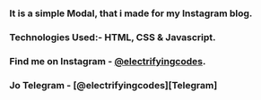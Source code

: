 ### It is a simple Modal, that i made for my Instagram blog.

### Technologies Used:- HTML, CSS & Javascript.

### Find me on Instagram - [@electrifyingcodes][Instagram].
### Jo Telegram - [@electrifyingcodes][Telegram]
[Instagram]: https://www.instagram.com/electrifyingcodes